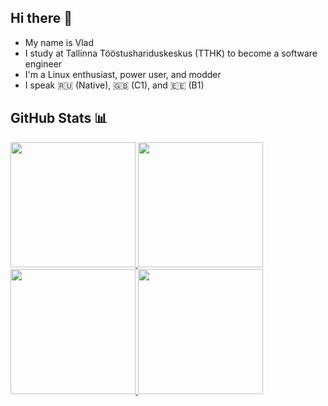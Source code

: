 ## Hi there 👋
- My name is Vlad
- I study at Tallinna Tööstushariduskeskus (TTHK) to become a software engineer
- I'm a Linux enthusiast, power user, and modder
- I speak 🇷🇺 (Native), 🇬🇧 (C1), and 🇪🇪 (B1)
## GitHub Stats 📊
<!-- Light mode -->
<a href="https://github.com/FantomTchi7">
    <img height=200 src="https://github-readme-stats-fantomtchi7s-projects.vercel.app/api?username=FantomTchi7&theme=default&show_icons=true#gh-light-mode-only" />
</a>
<a href="https://github.com/FantomTchi7">
    <img height=200 src="https://github-readme-stats-fantomtchi7s-projects.vercel.app/api/top-langs?username=FantomTchi7&theme=default&layout=compact#gh-light-mode-only" />
</a>
<!-- Dark mode -->
<a href="https://github.com/FantomTchi7">
    <img height=200 src="https://github-readme-stats-fantomtchi7s-projects.vercel.app/api?username=FantomTchi7&theme=github_dark&show_icons=true#gh-dark-mode-only" />
</a>
<a href="https://github.com/FantomTchi7">
    <img height=200 src="https://github-readme-stats-fantomtchi7s-projects.vercel.app/api/top-langs?username=FantomTchi7&theme=github_dark&layout=compact#gh-dark-mode-only" />
</a>

<!--
**FantomTchi7/FantomTchi7** is a ✨ _special_ ✨ repository because its `README.md` (this file) appears on your GitHub profile.

Here are some ideas to get you started:

- 🔭 I’m currently working on ...
- 🌱 I’m currently learning ...
- 👯 I’m looking to collaborate on ...
- 🤔 I’m looking for help with ...
- 💬 Ask me about ...
- 📫 How to reach me: ...
- 😄 Pronouns: ...
- ⚡ Fun fact: ...
-->